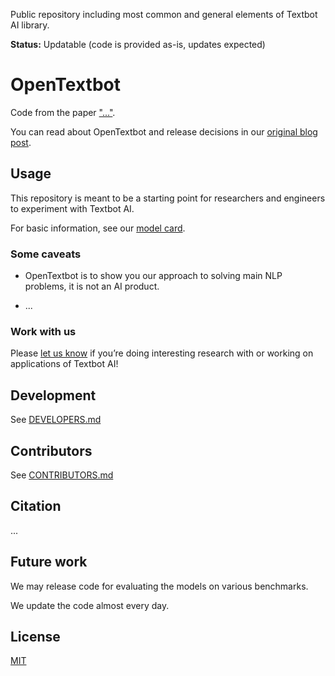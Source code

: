 Public repository including most common and general elements of Textbot AI library. 

**Status:** Updatable (code is provided as-is, updates expected)

# OpenTextbot

Code from the paper ["..."](https://...).

You can read about OpenTextbot and release decisions in our [original blog post](https://textbot.org/.../).

## Usage

This repository is meant to be a starting point for researchers and engineers to experiment with Textbot AI.

For basic information, see our [model card](./model_card.md).

### Some caveats

- OpenTextbot is to show you our approach to solving main NLP problems, it is not an AI product.

- ...

### Work with us

Please [let us know](mailto:mail@textbot.org) if you’re doing interesting research with or working on applications of Textbot AI! 

## Development

See [DEVELOPERS.md](./DEVELOPERS.md)

## Contributors

See [CONTRIBUTORS.md](./CONTRIBUTORS.md)

## Citation

...

## Future work

We may release code for evaluating the models on various benchmarks.

We update the code almost every day.

## License

[MIT](./LICENSE)
